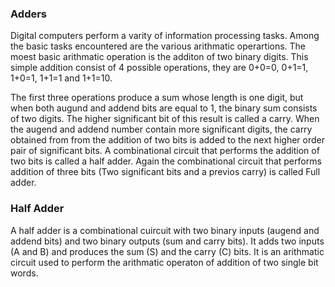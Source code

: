 ### Adders
Digital computers perform a varity of information processing tasks. Among the basic tasks encountered are the various arithmatic operartions. The moest basic arithmatic operation is the additon of two binary digits. This simple addition consist of 4 possible operations, they are 0+0=0, 0+1=1, 1+0=1, 1+1=1 and 1+1=10.

The first three operations produce a sum whose length is one digit, but when both augund and addend bits are equal to 1, the binary sum consists of two digits. The higher significant bit of this result is called a carry. When the augend and addend number contain more significant digits, the carry obtained from from the addition of two bits is added to the next higher order pair of significant bits. A combinational circuit that performs the addition of two bits is called a half adder. Again the combinational circuit that performs addition of three bits (Two significant bits and a previos carry) is called Full adder.

### Half Adder
A half adder is a combinational cuircuit with two binary inputs (augend and addend bits) and two binary outputs (sum and carry bits). It adds two inputs (A and B) and produces the sum (S) and the carry (C) bits. It is an arithmatic circuit used to perform the arithmatic operaton of addition of two single bit words.
